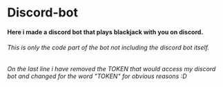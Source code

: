 # Discord-bot
#### Here i made a discord bot that plays blackjack with you on discord.
###### This is only the code part of the bot not including the discord bot itself.
###### On the last line i have removed the TOKEN that would access my discord bot and changed for the word "TOKEN" for obvious reasons :D
